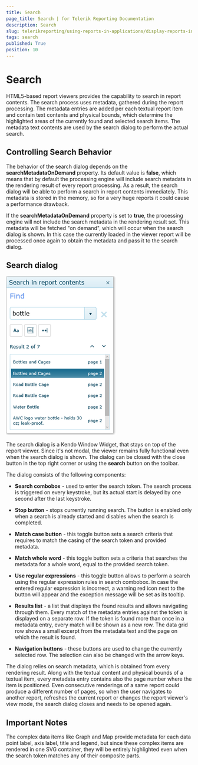 ```yaml
---
title: Search
page_title: Search | for Telerik Reporting Documentation
description: Search
slug: telerikreporting/using-reports-in-applications/display-reports-in-applications/web-application/search
tags: search
published: True
position: 10
---
```


# Search



HTML5-based report viewers provides the capability to search in report contents. The search process uses metadata,         gathered during the report processing. The metadata entries are added per each textual report item and contain text contents and physical bounds, which determine         the highlighted areas of the currently found and selected search items. The metadata text contents are used by the search dialog to perform the actual search.       

## Controlling Search Behavior

The behavior of the search dialog depends on the __searchMetadataOnDemand__ property.           Its default value is __false__, which means that by default the processing engine will include search metadata in the rendering result of every           report processing. As a result, the search dialog will be able to perform a search in report contents immediately.           This metadata is stored in the memory, so for a very huge reports it could cause a performance drawback.         

If the __searchMetadataOnDemand__ property is set to           __true__, the processing engine will not include the search metadata in the rendering result set. This metadata will be fetched "on demand",           which will occur when the search dialog is shown. In this case the currently loaded in the viewer report will be processed once again to obtain the metadata and pass it           to the search dialog.         

## Search dialog  

  ![html 5-viewer-search-dialog](images/HTML5ReportViewer/html5-viewer-search-dialog.png)

The search dialog is a Kendo Window Widget, that stays on top of the report viewer. Since it's not modal, the viewer remains fully functional even when the search dialog is shown.           The dialog can be closed with the close button in the top right corner or using the __search__ button on the toolbar.         

The dialog consists of the following components:         

* __Search combobox__ - used to enter the search token. The search process is triggered on every keystroke, but its actual start is delayed by one second after the last keystroke.             

* __Stop button__ - stops currently running search. The button is enabled only when a search is already started and disables when the search is completed.             

* __Match case button__ - this toggle button sets a search criteria that requires to match the casing of the search token and provided metadata.             

* __Match whole word__ - this toggle button sets a criteria that searches the metadata for a whole word, equal to the provided search token.             

* __Use regular expressions__ - this toggle button allows to perform a search using the regular expression rules in search combobox.               In case the entered regular expression is incorrect, a warning red icon next to the button will appear and the exception message will be set as its tooltip.             

* __Results list__ - a list that displays the found results and allows navigating through them.               Every match of the metadata entries against the token is displayed on a separate row. If the token is found more than once in a metadata entry, every match will be shown as a new row.               The data grid row shows a small excerpt from the metadata text and the page on which the result is found.             

* __Navigation buttons__ - these buttons are used to change the currently selected row. The selection can also be changed with the arrow keys.             

The dialog relies on search metadata, which is obtained from every rendering result. Along with the textual content and physical bounds of a textual item,           every metadata entry contains also the page number where the item is positioned. Even consecutive renderings of a same report could produce a different number of pages,           so when the user navigates to another report, refreshes the current report or changes the report viewer's view mode, the search dialog closes and needs to be opened again.         

## Important Notes

The complex data items like Graph and Map provide metadata for each data point label, axis label, title and legend, but since these complex items are rendered           in one SVG container, they will be entirely highlighted even when the search token matches any of their composite parts.

